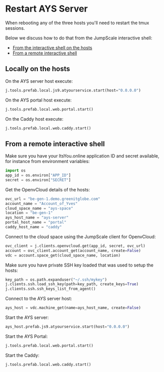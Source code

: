 # Restart AYS Server

When rebooting any of the three hosts you'll need to restart the tmux sessions.

Below we discuss how to do that from the JumpScale interactive shell:
- [From the interactive shell on the hosts](#locally)
- [From a remote interactive shell](#remotely)

<a id="locally"></a>
## Locally on the hosts

On the AYS server host execute:
```python
j.tools.prefab.local.js9.atyourservice.start(host="0.0.0.0")
```

On the AYS portal host execute:
```python
j.tools.prefab.local.web.portal.start()
```

On the Caddy host execute:
```python
j.tools.prefab.local.web.caddy.start()
```

<a id="remotely"></a>
## From a remote interactive shell

Make sure you have your ItsYou.online application ID and secret available, for instance from environment variables:
```python
import os
app_id = os.environ["APP_ID"]
secret = os.environ["SECRET"]
```

Get the OpenvCloud details of the hosts:
```python
ovc_url = "be-gen-1.demo.greenitglobe.com"
account_name = "Account_of_Yves"
cloud_space_name = "ays-space"
location = "be-gen-1"
ays_host_name = "ays-server"
portal_host_name = "portal"
caddy_host_name = "caddy"
```

Connect to the cloud space using the JumpScale client for OpenvCloud:
```python
ovc_client = j.clients.openvcloud.get(app_id, secret, ovc_url)
account = ovc_client.account_get(account_name, create=False) 
vdc = account.space_get(cloud_space_name, location)
```

Make sure you have private SSH key loaded that was used to setup the hosts:
```python
key_path = os.path.expanduser("~/.ssh/mykey")
j.clients.ssh.load_ssh_key(path=key_path, create_keys=True)
j.clients.ssh.ssh_keys_list_from_agent()
```

Connect to the AYS server host:
```python
ays_host = vdc.machine_get(name=ays_host_name, create=False)
```

Start the AYS server:
```python
ays_host.prefab.js9.atyourservice.start(host="0.0.0.0")
```

Start the AYS Portal:
```python
j.tools.prefab.local.web.portal.start()
```

Start the Caddy:
```python
j.tools.prefab.local.web.caddy.start()
```